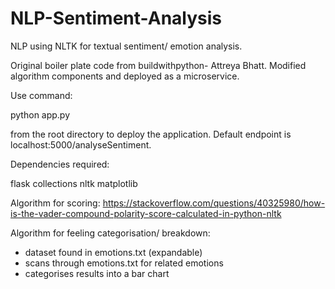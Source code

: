 # NLP-Sentiment-Analysis
NLP using NLTK for textual sentiment/ emotion analysis.

Original boiler plate code from buildwithpython- Attreya Bhatt. Modified algorithm components and deployed as a microservice.

Use command: 

python app.py 

from the root directory to deploy the application. 
Default endpoint is localhost:5000/analyseSentiment.

Dependencies required:

flask
collections
nltk
matplotlib

Algorithm for scoring: 
https://stackoverflow.com/questions/40325980/how-is-the-vader-compound-polarity-score-calculated-in-python-nltk

Algorithm for feeling categorisation/ breakdown:
- dataset found in emotions.txt (expandable)
- scans through emotions.txt for related emotions
- categorises results into a bar chart
